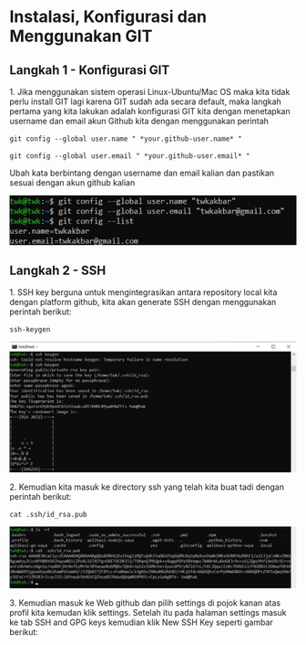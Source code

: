 <h1>Instalasi, Konfigurasi dan Menggunakan GIT</h1>
<h2>Langkah 1 - Konfigurasi GIT</h2>
1. Jika menggunakan sistem operasi Linux-Ubuntu/Mac OS maka kita tidak perlu install GIT lagi karena GIT sudah ada secara default, maka langkah pertama yang kita
lakukan adalah konfigurasi GIT kita dengan menetapkan username dan email akun Github kita dengan menggunakan perintah<p>
  
```
git config --global user.name " *your.github-user.name* "
```
```
git config --global user.email " *your.github-user.email* "
```
Ubah kata berbintang dengan username dan email kalian dan pastikan sesuai dengan akun github kalian<p>
<img src="https://raw.githubusercontent.com/twkakbar/pelatihan/main/week%201/day%204/assets/gambar1.jpg" alt="Alt text" title="Gambar 1"><p>

<h2>Langkah 2 - SSH </h2>
1. SSH key berguna untuk mengintegrasikan antara repository local kita dengan platform github, kita akan generate SSH dengan menggunakan perintah berikut:

```
ssh-keygen
```
<img src="https://raw.githubusercontent.com/twkakbar/pelatihan/main/week%201/day%204/assets/gambar2.jpg" alt="Alt text" title="Gambar 2"><p>
2. Kemudian kita masuk ke directory ssh yang telah kita buat tadi dengan perintah berikut:
```
cat .ssh/id_rsa.pub
```
<img src="https://raw.githubusercontent.com/twkakbar/pelatihan/main/week%201/day%204/assets/gambar3.jpg" alt="Alt text" title="Gambar 3"><p>
3. Kemudian masuk ke Web github dan pilih settings di pojok kanan atas profil kita kemudan klik settings. Setelah itu pada halaman settings masuk ke tab
  SSH and GPG keys kemudian klik New SSH Key seperti gambar berikut:
